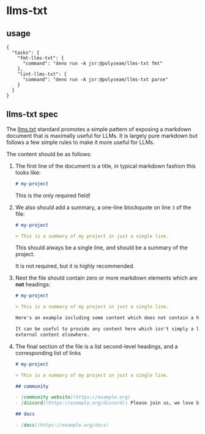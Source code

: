 # llms-txt

## usage

```jsonc
{
  "tasks": {
    "fmt-llms-txt": {
      "command": "deno run -A jsr:@polyseam/llms-txt fmt"
    },
    "lint-llms-txt": {
      "command": "deno run -A jsr:@polyseam/llms-txt parse"
    }
  }
}
```

## llms-txt spec

The [llms.txt](https://llmstxt.org) standard promotes a simple pattern of
exposing a markdown document that is maximally useful for LLMs. It is largely
pure markdown but follows a few simple rules to make it more useful for LLMs.

The content should be as follows:

1. The first line of the document is a title, in typical markdown fashion this
   looks like:
   ```markdown
   # my-project
   ```

   This is the only required field!

2. We also should add a summary, a one-line blockquote on line `3` of the file:

   ```markdown
   # my-project

   > This is a summary of my project in just a single line.
   ```

   This should always be a single line, and should be a summary of the project.

   It is not required, but it is highly recommended.

3. Next the file should contain zero or more markdown elements which are **not**
   headings:

   ```markdown
   # my-project

   > This is a summary of my project in just a single line.

   Here's an example including some content which does not contain a heading!

   It can be useful to provide any content here which isn't simply a link to
   external content elsewhere.
   ```
4. The final section of the file is a list second-level headings, and a
   corresponding list of links

   ```markdown
   # my-project

   > This is a summary of my project in just a single line.

   ## community

   - [community website](https://example.org)
   - [discord](https://example.org/discord): Please join us, we love bots!

   ## docs

   - [docs](https://example.org/docs)
   ```
